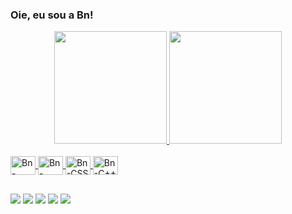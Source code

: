### Oie, eu sou a Bn!

<div align="center">
  <a href="https://github.com/bnbonfim">
  <img height="180em" src="https://github-readme-stats.vercel.app/api?username=bnbonfim&show_icons=true&theme=radical&include_all_commits=true&count_private=true"/>
  <img height="180em" src="https://github-readme-stats.vercel.app/api/top-langs/?username=bnbonfim&layout=compact&langs_count=7&theme=radical"/>
</div>
  
  <div style="display: inline_block"><br>
  <img align="center" alt="Bn-Python" height="30" width="40" src="https://cdn.jsdelivr.net/gh/devicons/devicon/icons/python/python-original.svg">
  <img align="center" alt="Bn-HTML" height="30" width="40" src="https://cdn.jsdelivr.net/gh/devicons/devicon/icons/html5/html5-original.svg">
  <img align="center" alt="Bn-CSS" height="30" width="40" src="https://cdn.jsdelivr.net/gh/devicons/devicon/icons/css3/css3-original.svg"/> 
  <img align="center" alt="Bn-C++" height="30" width="40"src="https://cdn.jsdelivr.net/gh/devicons/devicon/icons/cplusplus/cplusplus-original.svg" />
          
  
       
</div>
  
  ##
  
  <div>
  <a href="https://www.instagram.com/abndev/?next=%2F" target="_blank"><img src="https://img.shields.io/badge/-Instagram-%23E4405F?style=for-the-badge&logo=instagram&logoColor=white" target="_blank"></a>
 	<a href="https://www.twitch.tv/brunabonfim" target="_blank"><img src="https://img.shields.io/badge/Twitch-9146FF?style=for-the-badge&logo=twitch&logoColor=white" target="_blank"></a>
 <a href="https://discord.gg/eVgDtkcTUR" target="_blank"><img src="https://img.shields.io/badge/Discord-7289DA?style=for-the-badge&logo= discord&logoColor=white" target="_blank"></a>
  <a href = "https://emailto:bru.amorimbonfim@gmail.com"><img src="https://img.shields.io/badge/Gmail-D14836?style=for-the-badge&logo=gmail&logoColor=white" target="_blank"></a>
    <a href = "https://www.linkedin.com/in/bruna-bonfim-b23216243/"><img src="https://img.shields.io/badge/LinkedIn-0077B5?style=for-the-badge&logo=linkedin&logoColor=white" target="_blank" ></a>
  
 
</div>

